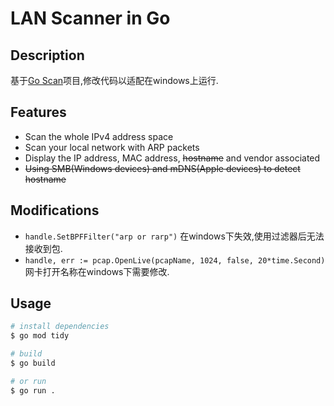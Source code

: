 # LAN Scanner in Go

## Description
基于[Go Scan](https://github.com/timest/goscan)项目,修改代码以适配在windows上运行.

## Features
 * Scan the whole IPv4 address space
 * Scan your local network with ARP packets
 * Display the IP address, MAC address, ~~hostname~~ and vendor associated
 * ~~Using SMB(Windows devices) and mDNS(Apple devices) to detect hostname~~

## Modifications
 * ```handle.SetBPFFilter("arp or rarp")``` 在windows下失效,使用过滤器后无法接收到包.
 * `handle, err := pcap.OpenLive(pcapName, 1024, false, 20*time.Second)` 网卡打开名称在windows下需要修改.

## Usage
```sh
# install dependencies
$ go mod tidy

# build
$ go build

# or run
$ go run .
```
